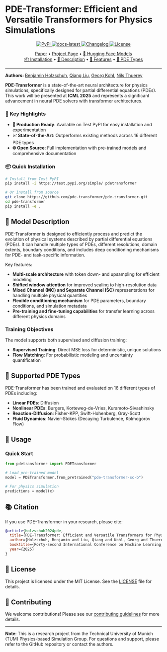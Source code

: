 # PDE-Transformer: Efficient and Versatile Transformers for Physics Simulations

<div align="center">

<p align="center">
<a href="https://pypi.org/project/pdetransformer/">
  <img src="https://img.shields.io/pypi/v/pretransformer.svg" alt="PyPI">
</a>
<!--- 
<a href="https://github.com/tum-pbs/pde-transformer/actions/workflows/test.yml">
  <img src="https://github.com/tum-pbs/pde-transformer/actions/workflows/test.yml/badge.svg" alt="Tests">
</a>
---!>
<a href="https://tum-pbs.github.io/pde-transformer">
  <img src="https://img.shields.io/badge/docs-latest-green" alt="docs-latest">
</a>
<a href="https://github.com/ceyron/apebench/releases">
  <img src="https://img.shields.io/github/v/release/tum-pbs/pde-transformer?include_prereleases&label=changelog" alt="Changelog">
</a>
<a href="https://github.com/ceyron/apebench/blob/main/LICENSE.txt">
  <img src="https://img.shields.io/badge/license-MIT-blue" alt="License">
</a>
</p>

[Paper](https://arxiv.org/pdf/2505.24717.pdf) • 
[Project Page](https://tum-pbs.github.io/pde-transformer/landing.html) • 
[🤗 Hugging Face Models](https://huggingface.co/thuerey-group/pde-transformer)
<br>
[📦 Installation](#-quick-installation) •
[📝 Description](#-model-description) •
[🎯 Features](#-key-highlights) •
[🔬 PDE Types](#-supported-pde-types)

</div>

---

**Authors:** [Benjamin Holzschuh](https://holzschuh.github.io/), [Qiang Liu](https://qiangliu-ai.github.io/), [Georg Kohl](https://georgkohl.github.io/), [Nils Thuerey](https://ge.in.tum.de/about/n-thuerey/)

**PDE-Transformer** is a state-of-the-art neural architecture for physics simulations, specifically designed for partial differential equations (PDEs). This work will be presented at **ICML 2025** and represents a significant advancement in neural PDE solvers with transformer architectures.

### 🎯 Key Highlights
- **🔧 Production Ready**: Available on Test PyPI for easy installation and experimentation
- **📈 State-of-the-Art**: Outperforms existing methods across 16 different PDE types
- **🌐 Open Source**: Full implementation with pre-trained models and comprehensive documentation

### 📦 Quick Installation

```bash
# Install from Test PyPI
pip install -i https://test.pypi.org/simple/ pdetransformer

# Or install from source
git clone https://github.com/pde-transformer/pde-transformer.git
cd pde-transformer
pip install -e .
```

## 📝 Model Description

PDE-Transformer is designed to efficiently process and predict the evolution of physical systems described by partial differential equations (PDEs). 
It can handle multiple types of PDEs, different resolutions, domain extents, boundary conditions, 
and includes deep conditioning mechanisms for PDE- and task-specific information.

Key features:
- **Multi-scale architecture** with token down- and upsampling for efficient modeling
- **Shifted window attention** for improved scaling to high-resolution data
- **Mixed Channel (MC) and Separate Channel (SC)** representations for handling multiple physical quantities
- **Flexible conditioning mechanism** for PDE parameters, boundary conditions, and simulation metadata
- **Pre-training and fine-tuning capabilities** for transfer learning across different physics domains

### Training Objectives

The model supports both supervised and diffusion training:

- **Supervised Training**: Direct MSE loss for deterministic, unique solutions
- **Flow Matching**: For probabilistic modeling and uncertainty quantification

## 🎯 Supported PDE Types

PDE-Transformer has been trained and evaluated on 16 different types of PDEs including:

- **Linear PDEs**: Diffusion
- **Nonlinear PDEs**: Burgers, Korteweg-de-Vries, Kuramoto-Sivashinsky
- **Reaction-Diffusion**: Fisher-KPP, Swift-Hohenberg, Gray-Scott
- **Fluid Dynamics**: Navier-Stokes (Decaying Turbulence, Kolmogorov Flow)

## 🚀 Usage

### Quick Start

```python
from pdetransformer import PDETransformer

# Load pre-trained model
model = PDETransformer.from_pretrained("pde-transformer-sc-b")

# For physics simulation
predictions = model(x)
```

## 📚 Citation

If you use PDE-Transformer in your research, please cite:

```bibtex
@article{holzschuh2024pde,
  title={PDE-Transformer: Efficient and Versatile Transformers for Physics Simulations},
  author={Holzschuh, Benjamin and Liu, Qiang and Kohl, Georg and Thuerey, Nils},
  booktitle={Forty-second International Conference on Machine Learning, {ICML} 2025, Vancouver, Canada, July 13-19, 2025},
  year={2025}
}
```

## 📄 License

This project is licensed under the MIT License. See the [LICENSE](LICENSE) file for details.

## 🤝 Contributing

We welcome contributions! Please see our [contributing guidelines](CONTRIBUTING.md) for more details.

---

**Note**: This is a research project from the Technical University of Munich (TUM) Physics-based Simulation Group. 
For questions and support, please refer to the GitHub repository or contact the authors.